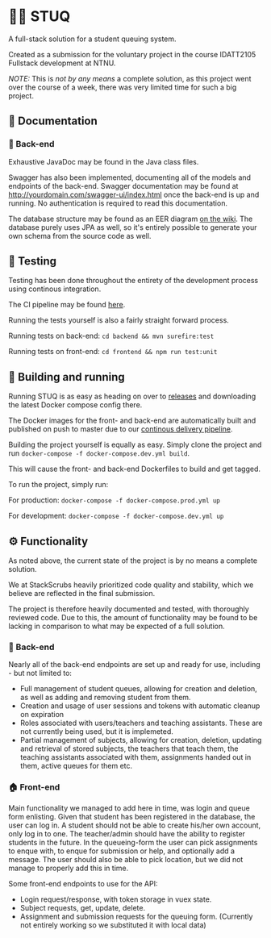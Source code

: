 # 🙋‍♂️ STUQ
A full-stack solution for a student queuing system.

Created as a submission for the voluntary project in the course IDATT2105 Fullstack development at NTNU.

*NOTE:* This is *not by any means* a complete solution, as this project went over the course of a week, there was very limited time for such a big project.

## 📝 Documentation

### 💾 Back-end
Exhaustive JavaDoc may be found in the Java class files.

Swagger has also been implemented, documenting all of the models and endpoints of the back-end.
Swagger documentation may be found at http://yourdomain.com/swagger-ui/index.html once the back-end is up and running.
No authentication is required to read this documentation.

The database structure may be found as an EER diagram [on the wiki](https://github.com/StackScrubs/stuq/wiki/Database-EER).
The database purely uses JPA as well, so it's entirely possible to generate your own schema from the source code as well.

## 🔎 Testing
Testing has been done throughout the entirety of the development process using continous integration.

The CI pipeline may be found [here](https://github.com/StackScrubs/stuq/actions/workflows/ci.yml).

Running the tests yourself is also a fairly straight forward process.

Running tests on back-end: `cd backend && mvn surefire:test`

Running tests on front-end: `cd frontend && npm run test:unit`

## 🔨 Building and running
Running STUQ is as easy as heading on over to [releases](https://github.com/StackScrubs/stuq/releases) and downloading the latest Docker compose config there.

The Docker images for the front- and back-end are automatically built and published on push to master due to our [continous delivery pipeline](https://github.com/StackScrubs/stuq/actions/workflows/cd.yml).

Building the project yourself is equally as easy. Simply clone the project and run `docker-compose -f docker-compose.dev.yml build`.

This will cause the front- and back-end Dockerfiles to build and get tagged.

To run the project, simply run:

For production: `docker-compose -f docker-compose.prod.yml up`

For development: `docker-compose -f docker-compose.dev.yml up`

## ⚙️ Functionality
As noted above, the current state of the project is by no means a complete solution.

We at StackScrubs heavily prioritized code quality and stability, which we believe are reflected in the final submission.

The project is therefore heavily documented and tested, with thoroughly reviewed code. Due to this, the amount of functionality may be found to be lacking in comparison to what may be expected of a full solution.

### 💾 Back-end
Nearly all of the back-end endpoints are set up and ready for use, including - but not limited to:
- Full management of student queues, allowing for creation and deletion, as well as adding and removing student from them.
- Creation and usage of user sessions and tokens with automatic cleanup on expiration
- Roles associated with users/teachers and teaching assistants. These are not currently being used, but it is implemeted.
- Partial management of subjects, allowing for creation, deletion, updating and retrieval of stored subjects, the teachers that teach them, the teaching assistants associated with them, assignments handed out in them, active queues for them etc.

### 🏠 Front-end
Main functionality we managed to add here in time, was login and queue form enlisting. Given that student has been registered in the database, the user can log in. A student should not be able to create his/her own account, only log in to one. The teacher/admin should have the ability to register students in the future.
In the queueing-form the user can pick assignments to enque with, to enque for submission or help, and optionally add a message. The user should also be able to pick location, but we did not manage to properly add this in time.

Some front-end endpoints to use for the API: 
- Login request/response, with token storage in vuex state.
- Subject requests, get, update, delete.
- Assignment and submission requests for the queuing form. (Currently not entirely working so we substituted it with local data)